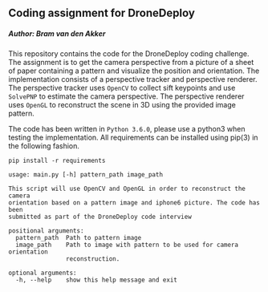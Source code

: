 ## Coding assignment for DroneDeploy
##### *Author: Bram van den Akker*

This repository contains the code for the DroneDeploy coding challenge. The assignment is to get the camera perspective from a picture of a sheet of paper containing a pattern and visualize the position and orientation. The implementation consists of a perspective tracker and perspective renderer. The perspective tracker uses `OpenCV` to collect sift keypoints and use `SolvePNP` to estimate the camera perspective. The perspective renderer uses `OpenGL` to reconstruct the scene in 3D using the provided image pattern. 

The code has been written in `Python 3.6.0`, please use a python3 when testing the implementation. All requirements can be installed using pip(3) in the following fashion.

```
pip install -r requirements
```



```
usage: main.py [-h] pattern_path image_path

This script will use OpenCV and OpenGL in order to reconstruct the camera
orientation based on a pattern image and iphone6 picture. The code has been
submitted as part of the DroneDeploy code interview

positional arguments:
  pattern_path  Path to pattern image
  image_path    Path to image with pattern to be used for camera orientation
                reconstruction.

optional arguments:
  -h, --help    show this help message and exit
```
